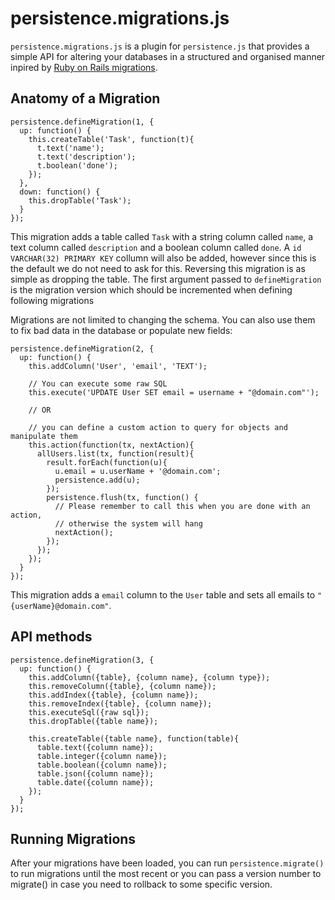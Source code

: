 # persistence.migrations.js

`persistence.migrations.js` is a plugin for `persistence.js` that provides
a simple API for altering your databases in a structured and organised manner
inpired by [Ruby on Rails migrations](http://guides.rubyonrails.org/migrations.html).

## Anatomy of a Migration

    persistence.defineMigration(1, {
      up: function() {
        this.createTable('Task', function(t){
          t.text('name');
          t.text('description');
          t.boolean('done');
        });
      },
      down: function() {
        this.dropTable('Task');
      }
    });

This migration adds a table called `Task` with a string column called `name`,
a text column called `description` and a boolean column called `done`. 
A `id VARCHAR(32) PRIMARY KEY` collumn will also be added, however since
this is the default we do not need to ask for this. Reversing this migration
is as simple as dropping the table. The first argument passed to `defineMigration`
is the migration version which should be incremented when defining following
migrations

Migrations are not limited to changing the schema. You can also use them to
fix bad data in the database or populate new fields:

    persistence.defineMigration(2, {
      up: function() {
        this.addColumn('User', 'email', 'TEXT');

        // You can execute some raw SQL
        this.execute('UPDATE User SET email = username + "@domain.com"');

        // OR 

        // you can define a custom action to query for objects and manipulate them
        this.action(function(tx, nextAction){
          allUsers.list(tx, function(result){
            result.forEach(function(u){
              u.email = u.userName + '@domain.com';
              persistence.add(u);
            });
            persistence.flush(tx, function() {
              // Please remember to call this when you are done with an action,
              // otherwise the system will hang
              nextAction();
            });
          });
        });
      }
    });

This migration adds a `email` column to the `User` table and sets all emails
to `"{userName}@domain.com"`.

## API methods

    persistence.defineMigration(3, {
      up: function() {
        this.addColumn({table}, {column name}, {column type});
        this.removeColumn({table}, {column name});
        this.addIndex({table}, {column name});
        this.removeIndex({table}, {column name});
        this.executeSql({raw sql});
        this.dropTable({table name});

        this.createTable({table name}, function(table){
          table.text({column name});
          table.integer({column name});
          table.boolean({column name});
          table.json({column name});
          table.date({column name});
        });
      }
    });

## Running Migrations

After your migrations have been loaded, you can run `persistence.migrate()` to
run migrations until the most recent or you can pass a version number to migrate()
in case you need to rollback to some specific version.
